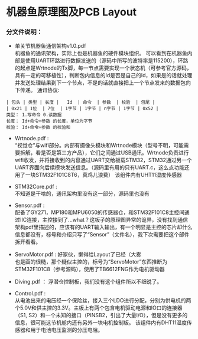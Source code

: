 # 机器鱼原理图及PCB Layout  
### 分文件说明：  
- 单关节机器鱼通信架构v1.0.pdf  
机器鱼的通讯架构，实际上也是机器鱼的硬件模块组织。
可以看到在机器鱼内部是使用UART环路进行数据发送的（源码中所写的波特率是115200），环路的起点是Wrtnode的Tx脚，每一节点需要实现一个状态机（可参考官方源码，具有一定的可移植性），判断包内信息的Id是否是自己的Id，如果是的话就处理并发送处理结果到下一个节点，不是的话就直接把上一个节点发来的数据包向下传递。
通讯协议:
```
| 包头 | 类型 | 长度 |   Id  | 命令  | 参数  | 校验  | 包尾 |
| 0x21 | 1位  | 7位  | 1字节 | 1字节 | n字节 | 1字节 | 0x52 |
类型： 1.写命令 0.读数据
长度： Id+命令+参数 的长度，单位为字节
校验： Id+命令+参数 的校验和
```

- Wrtnode.pdf :  
“视觉仓”与wifi部分。内部有摄像头模块和Wrtnode模块（型号不明，可能需要拆解，看是否是第三方产品），它们之间通过USB通讯。Wrtnode负责进行wifi收发，并将接收到的内容通过UART交给板载STM32，STM32通过另一个UART界面向后续模块发送信息。（源码里有用的只有UART.c，这么点功能还用了一块STM32F101C8T6，真鸡儿浪费）
该组件内有UHT11湿度传感器

- STM32Core.pdf :  
不知道是干啥的，通讯架构里没有这一部分，源码里也没有  

- Sensor.pdf :  
配备了GY271，MP180和MPU6050的传感器仓，和STM32F101C8主控间通过IIC连接，主控接到了…what？这板子的原理图异常的诡异，没有找到通信架构pdf里描述的，应该有的UART输入输出，有一个明显是主控的芯片却什么信息都没有，标号和介绍只写了“Sensor”（文件名），我下次需要把这个部件拆开看看。

- ServoMotor.pdf : 
好家伙，懒得给Layout了已经（大雾  
也是画的很糙，那个疑似主控的，标号为“ServoMotor”东西推断为STM32F101C8（参考源码），使用了TB6612FNG作为电机驱动器

- Diving.pdf ： 
浮潜仓控制板，我们没有这个组件所以不细说了。

- Control.pdf :  
从电池出来的电压经一个保险丝，接入三个LDO进行分配，分别为供电机的两个5.0V和供主控的3.3V。主板上有两个包含电机驱动电源和IO口的连接器（S1, S2）和一个未知的接口（PINSB2，引出了大量I/O），但是没有更多的信息，很可能这节机舱内还有另外一块电机控制板。
该组件内有DHT11湿度传感器和用于电池电压监测的分压电阻。
